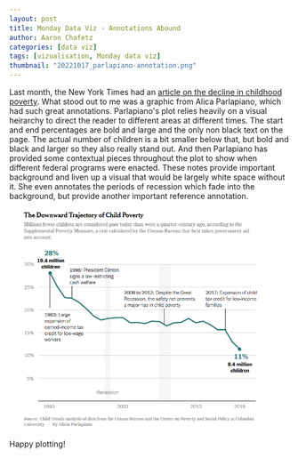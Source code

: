 ```yaml
---
layout: post
title: Monday Data Viz - Annotations Abound
author: Aaron Chafetz
categories: [data viz]
tags: [vizualisation, Monday data viz]
thumbnail: "20221017_parlapiano-annotation.png"
---
```


Last month, the New York Times had an [article on the decline in childhood poverty](https://www.nytimes.com/2022/09/11/us/politics/child-poverty-analysis-safety-net.html). What stood out to me was a graphic from Alica Parlapiano, which had such great  annotations. Parlapiano's plot relies heavily on a visual heirarchy to direct the reader to different areas at different times. The start and end percentages are bold and large and the only non black text on the page. The actual number of children is a bit smaller below that, but bold and black and larger so they also really stand out. And then Parlapiano has provided some contextual pieces throughout the plot to show when different federal programs were enacted.  These notes provide important background and liven up a visual that would be largely white space without it. She even annotates the periods of recession which fade into the background, but provide another important reference annotation. 

![line plot with key annotations listed](/assets/img/posts/20221017_parlapiano-annotation.png)

Happy plotting!